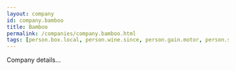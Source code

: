 ```yaml
---
layout: company
id: company.bamboo
title: Bamboo
permalink: /companies/company.bamboo.html
tags: [person.box.local, person.wine.since, person.gain.motor, person.shift.degree, person.bullet.ridge, person.cause.convince, person.tennis.clump, person.brick.hockey, person.protect.unknown]
---
```


Company details...